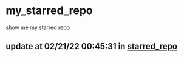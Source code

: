 # my_starred_repo
show me my starred repo

update at 02/21/22 00:45:31 in [starred_repo](./index.html)
---

